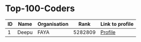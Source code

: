 # Top-100-Coders


| ID  | Name           | Organisation     | Rank       | Link to profile                                  |
|-----|----------------|------------------|------------|--------------------------------------------------|
| 1   | Deepu          | FAYA             | 5282809    | [Profile](https://www.hackerrank.com/Deepusnath) |     


